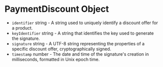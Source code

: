 # PaymentDiscount Object

* `identifier` string - A string used to uniquely identify a discount offer for a product.
* `keyIdentifier` string - A string that identifies the key used to generate the signature.
* `signature` string - A UTF-8 string representing the properties of a specific discount offer, cryptographically signed.
* `timestamp` number - The date and time of the signature's creation in milliseconds, formatted in Unix epoch time.
